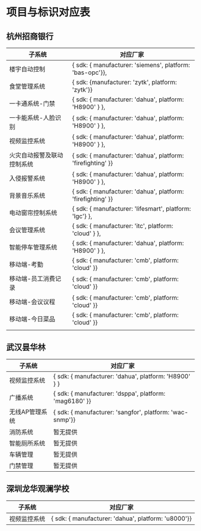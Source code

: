 # 项目与标识对应表

## 杭州招商银行

| 子系统                     | 对应厂家                                                    |
| -------------------------- | ----------------------------------------------------------- |
| 楼宇自动控制               | { sdk: { manufacturer: 'siemens', platform: 'bas-opc'}},    |
| 食堂管理系统               | { sdk: {manufacturer: 'zytk', platform: 'zytk'}}            |
| 一卡通系统-门禁            | { sdk: { manufacturer: 'dahua', platform: 'H8900' } },      |
| 一卡能系统-人脸识别        | { sdk: { manufacturer: 'dahua', platform: 'H8900' } },      |
| 视频监控系统               | { sdk: { manufacturer: 'dahua', platform: 'H8900' } },      |
| 火灾自动报警及联动控制系统 | { sdk: { manufacturer: 'dahua', platform: 'firefighting' }} |
| 入侵报警系统               | { sdk: { manufacturer: 'dahua', platform: 'H8900' } },      |
| 背景音乐系统               | { sdk: { manufacturer: 'dahua', platform: 'firefighting' }} |
| 电动窗帘控制系统           | { sdk: { manufacturer: 'lifesmart', platform: 'lgc'} },     |
| 会议管理系统               | { sdk: { manufacturer: 'itc', platform: 'cloud' } },        |
| 智能停车管理系统           | { sdk: { manufacturer: 'dahua', platform: 'H8900' } },      |
| 移动端-考勤                | { sdk: { manufacturer: 'cmb', platform: 'cloud' }}          |
| 移动端-员工消费记录        | { sdk: { manufacturer: 'cmb', platform: 'cloud' }}          |
| 移动端-会议议程            | { sdk: { manufacturer: 'cmb', platform: 'cloud' }}          |
| 移动端-今日菜品            | { sdk: { manufacturer: 'cmb', platform: 'cloud' }}          |
|                            |                                                             |

## 武汉昙华林

| 子系统         | 对应厂家                                                 |
| -------------- | -------------------------------------------------------- |
| 视频监控系统   | { sdk: { manufacturer: 'dahua', platform: 'H8900' } }    |
| 广播系统       | { sdk: { manufacturer: 'dsppa', platform: 'mag6180' }}   |
| 无线AP管理系统 | { sdk: { manufacturer: 'sangfor', platform: 'wac-snmp'}} |
| 消防系统       | 暂无提供                                                 |
| 智能厕所系统   | 暂无提供                                                 |
| 车辆管理       | 暂无提供                                                 |
| 门禁管理       | 暂无提供                                                 |

## 深圳龙华观澜学校

| 子系统       | 对应厂家                                            |
| ------------ | --------------------------------------------------- |
| 视频监控系统 | { sdk: { manufacturer: 'dahua', platform: 'u8000'}} |

